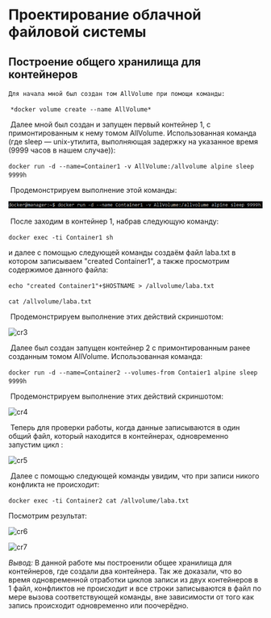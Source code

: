 # Проектирование облачной файловой системы

## Построение общего хранилища для контейнеров

 	Для начала мной был создан том AllVolume при помощи команды:

​     `*docker volume create --name AllVolume*`

​	Далее мной был создан и запущен первый контейнер 1, с примонтированным к нему томом AllVolume. Использованная команда (где sleep — unix-утилита, выполняющая задержку на указанное время (9999 часов в нашем случае)):

`docker run -d --name=Container1 -v AllVolume:/allvolume alpine sleep 9999h`

​	Продемонстрируем выполнение этой команды:

![crcont1](crcont1.PNG)

​	После заходим в контейнер 1, набрав следующую команду:

`docker exec -ti Container1 sh`

и далее с помощью следующей команды создаём файл laba.txt в котором записываем "created Container1", а также просмотрим содержимое данного файла:

`echo "created Container1"+$HOSTNAME > /allvolume/laba.txt`

`cat /allvolume/laba.txt`

​	Продемонстрируем выполнение этих действий скриншотом:

![cr3](C:\Users\aachu\OneDrive\Документы\GitHub\labki\cr3.PNG)

​	Далее был создан запущен контейнер 2 с примонтированным ранее созданным томом AllVolume. Использованная команда:

`docker run -d --name=Container2 --volumes-from Contaier1 alpine sleep 9999h`

​	Продемонстрируем выполнение этих действий скриншотом:

![cr4](C:\Users\aachu\OneDrive\Документы\GitHub\labki\cr4.PNG)

​	Теперь для проверки работы, когда данные записываются в один общий файл, который находится в контейнерах, одновременно запустим цикл :

![cr5](C:\Users\aachu\OneDrive\Документы\GitHub\labki\cr5.PNG)

​	Далее с помощью следующей команды увидим, что  при записи никого конфликта не происходит:

`docker exec -ti Container2 cat /allvolume/laba.txt`

Посмотрим результат:

![cr6](C:\Users\aachu\OneDrive\Документы\GitHub\labki\cr6.PNG)

![cr7](C:\Users\aachu\OneDrive\Документы\GitHub\labki\cr7.PNG)

*Вывод:*  В данной работе мы построенили общее хранилища для контейнеров, где создали два контейнера. Так же доказали, что во время одновременной отработки циклов записи из двух контейнеров в 1 файл, конфликтов не происходит и все строки записываются в файл по мере вызова соответствующей команды, вне зависимости от того как запись происходит одновременно или поочерёдно.

​                             

















